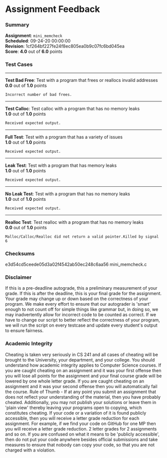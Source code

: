 # Assignment Feedback

### Summary

**Assignment**: `mini_memcheck`  
**Scheduled**: 09-24-20 00:00:00  
**Revision**: 1cf264bf227fe24f8ec805ea0b9c07fc6bd045ea  
**Score**: **4.0** out of **6.0** points

### Test Cases
---

**Test Bad Free**: Test with a program that frees or reallocs invalid addresses  
**0.0** out of **1.0** points
```
Incorrect number of bad frees.
```
---

**Test Calloc**: Test calloc with a program that has no memory leaks  
**1.0** out of **1.0** points
```
Received expected output.
```
---

**Full Test**: Test with a program that has a variety of issues  
**1.0** out of **1.0** points
```
Received expected output.
```
---

**Leak Test**: Test with a program that has memory leaks  
**1.0** out of **1.0** points
```
Received expected output.
```
---

**No Leak Test**: Test with a program that has no memory leaks  
**1.0** out of **1.0** points
```
Received expected output.
```
---

**Realloc Test**: Test realloc with a program that has no memory leaks  
**0.0** out of **1.0** points
```
Malloc/Calloc/Realloc did not return a valid pointer.Killed by signal 6
```
### Checksums

e3d54cd5ceede05d3a02f4542ab50ec248c6aa56 mini_memcheck.c


### Disclaimer
If this is a pre-deadline autograde, this a preliminary measurement of your grade.
If this is after the deadline, this is your final grade for the assignment.
Your grade may change up or down based on the correctness of your program.
We make every effort to ensure that our autograder is 'smart' enough to not count off
for simple things like grammar but, in doing so, we may inadvertently allow for
incorrect code to be counted as correct.
If we have to change our script to better reflect the correctness of your program,
we will run the script on every testcase and update every student's output to ensure fairness.



### Academic Integrity
Cheating is taken very seriously in CS 241 and all cases of cheating will be brought to the University, your department, and your college.
You should understand how academic integrity applies to Computer Science courses.
If you are caught cheating on an assignment and it was your first offense then you will lose all points for the assignment and your final course
grade will be lowered by one whole letter grade. If you are caught cheating on an assignment and it was your second offense then you will automatically fail the course.
Rule of Thumb - If at any point you submit an assignment that does not reflect your understanding of the material, then you have probably cheated.
Additionally, you may not publish your solutions or leave them in 'plain view' thereby leaving your programs open to copying, which constitutes cheating.
If your code or a variation of it is found publicly accessible, then you will receive a letter grade reduction for each assignment.
For example, if we find your code on GitHub for one MP then you will receive a letter grade reduction. 2 letter grades for 2 assignments and so on.
If you are confused on what it means to be 'publicly accessible', then do not put your code anywhere besides official submissions and take measures
to ensure that nobody can copy your code, so that you are not charged with a violation.


